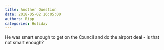 ```yaml
---
title: Another Question
date: 2018-05-02 16:05:00
authors: Ripp
categories: Holiday
---
```


 He was smart enough to get on the Council and do the airport deal - is that not smart enough?